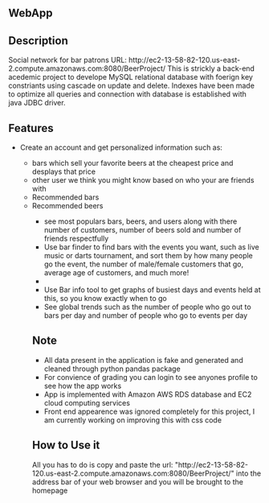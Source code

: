<h2>WebApp</h2>
<h2>Description</h2>
<p>
Social network for bar patrons 
URL: http://ec2-13-58-82-120.us-east-2.compute.amazonaws.com:8080/BeerProject/
This is strickly a back-end acedemic project to develope MySQL relational database with foerign key constriants using cascade on update 
and delete. Indexes have been made to optimize all queries and connection with database is established with java JDBC driver.
</p>
<h2>Features</h2>
<ul>
<li>Create an account and get personalized information such as:</li>
  <ul>
    <li>bars which sell your favorite beers at the cheapest price and desplays that price</li>
    <li>other user we think you might know based on who your are friends with</li>
    <li>Recommended bars</li>
    <li>Recommended beers</li>
   <ul>
  <li>see most populars bars, beers, and users along with there number of customers, number of beers sold and number of friends respectfully</li>
  <li>Use bar finder to find bars with the events you want, such as live music or darts tournament, and sort them by how many people go the event, the number of male/female customers that go, average age of customers, and much more! <li>
  <li>Use Bar info tool to get graphs of busiest days and events held at this, so you know exactly when to go</li>
  <li>See global trends such as the number of people who go out to bars per day and number of people who go to events per day</li>
</ul>
<h2>Note</h2>
<ul>
  <li>All data present in the application is fake and generated and cleaned through python pandas package</li>
  <li>For convience of grading you can login to see anyones profile to see how the app works</li>
  <li>App is implemented with Amazon AWS RDS database and EC2 cloud computing services</li>
  <li>Front end appearence was ignored completely for this project, I am currently working on improving this with css code</li>
</ul>
<h2>How to Use it</h2>
<p>
All you has to do is copy and paste the url: "http://ec2-13-58-82-120.us-east-2.compute.amazonaws.com:8080/BeerProject/" into the address bar of your web browser and you will be brought to the homepage
</p>
